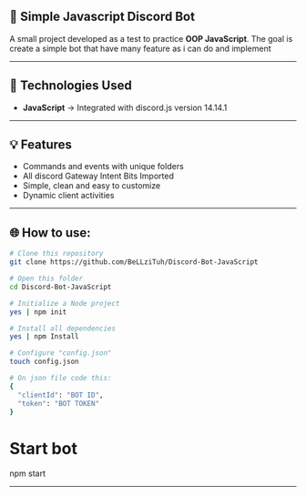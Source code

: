 ## 📝 Simple Javascript Discord Bot

A small project developed as a test to practice **OOP JavaScript**.
The goal is create a simple bot that have many feature as i can do and implement

---

## 🚀 Technologies Used

- **JavaScript** → Integrated with discord.js version 14.14.1

---

## 💡 Features

- Commands and events with unique folders
- All discord Gateway Intent Bits Imported
- Simple, clean and easy to customize
- Dynamic client activities

---

## 🌐 How to use:
```bash
# Clone this repository
git clone https://github.com/BeLLziTuh/Discord-Bot-JavaScript

# Open this folder
cd Discord-Bot-JavaScript

# Initialize a Node project
yes | npm init

# Install all dependencies
yes | npm Install

# Configure "config.json"
touch config.json

# On json file code this:
{
  "clientId": "BOT ID",
  "token": "BOT TOKEN"
}
```

# Start bot
npm start

---
